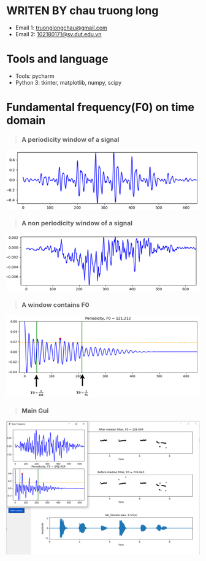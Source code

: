 # WRITEN BY chau truong long
* Email 1: truonglongchau@gmail.com
* Email 2: 102180171@sv.dut.edu.vn

# Tools and language
* Tools: pycharm
* Python 3: tkinter, matplotlib, numpy, scipy

# Fundamental frequency(F0) on time domain
> ### A periodicity window of a signal
<center><img src="/screenshots/periodicity.png"></center>

> ### A non periodicity window of a signal
<center><img src="/screenshots/n_periodicity.png"></center>

> ### A window contains F0
<center><img src="/screenshots/window.png"></center>

> ### Main Gui
<center><img src="/screenshots/gui.png"></center>